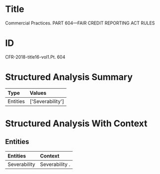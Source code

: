 # Title

 Commercial Practices. PART 604—FAIR CREDIT REPORTING ACT RULES


# ID

 CFR-2018-title16-vol1.Pt. 604


# Structured Analysis Summary

| Type     | Values           |
|:---------|:-----------------|
| Entities | ['Severability'] |


# Structured Analysis With Context

 


## Entities

| Entities     | Context        |
|:-------------|:---------------|
| Severability | Severability . |


